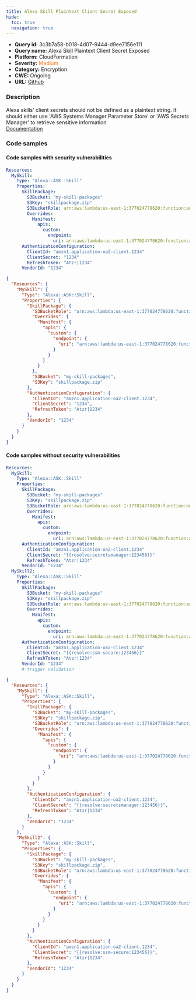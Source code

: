 ```yaml
---
title: Alexa Skill Plaintext Client Secret Exposed
hide:
  toc: true
  navigation: true
---
```


<style>
  .highlight .hll {
    background-color: #ff171742;
  }
  .md-content {
    max-width: 1100px;
    margin: 0 auto;
  }
</style>

-   **Query id:** 3c3b7a58-b018-4d07-9444-d9ee7156e111
-   **Query name:** Alexa Skill Plaintext Client Secret Exposed
-   **Platform:** CloudFormation
-   **Severity:** <span style="color:#ff7213">Medium</span>
-   **Category:** Encryption
-   **CWE:** Ongoing
-   **URL:** [Github](https://github.com/Checkmarx/kics/tree/master/assets/queries/cloudFormation/aws/alexa_skill_plaintext_client_secret_exposed)

### Description
Alexa skills' client secrets should not be defined as a plaintext string. It should either use 'AWS Systems Manager Parameter Store' or 'AWS Secrets Manager' to retrieve sensitive information<br>
[Documentation](https://docs.aws.amazon.com/AWSCloudFormation/latest/UserGuide/aws-resource-ask-skill.html#cfn-ask-skill-authenticationconfiguration)

### Code samples
#### Code samples with security vulnerabilities
```yaml title="Positive test num. 1 - yaml file" hl_lines="17"
Resources:
  MySkill:
    Type: "Alexa::ASK::Skill"
    Properties:
      SkillPackage:
        S3Bucket: "my-skill-packages"
        S3Key: "skillpackage.zip"
        S3BucketRole: arn:aws:lambda:us-east-1:377024778620:function:aws-node-alexa-skill
        Overrides:
          Manifest:
            apis:
              custom:
                endpoint:
                  uri: arn:aws:lambda:us-east-1:377024778620:function:aws-node-alexa-skill
      AuthenticationConfiguration:
        ClientId: "amzn1.application-oa2-client.1234"
        ClientSecret: "1234"
        RefreshToken: "Atzr|1234"
      VendorId: "1234"

```
```json title="Positive test num. 2 - json file" hl_lines="24"
{
  "Resources": {
    "MySkill": {
      "Type": "Alexa::ASK::Skill",
      "Properties": {
        "SkillPackage": {
          "S3BucketRole": "arn:aws:lambda:us-east-1:377024778620:function:aws-node-alexa-skill",
          "Overrides": {
            "Manifest": {
              "apis": {
                "custom": {
                  "endpoint": {
                    "uri": "arn:aws:lambda:us-east-1:377024778620:function:aws-node-alexa-skill"
                  }
                }
              }
            }
          },
          "S3Bucket": "my-skill-packages",
          "S3Key": "skillpackage.zip"
        },
        "AuthenticationConfiguration": {
          "ClientId": "amzn1.application-oa2-client.1234",
          "ClientSecret": "1234",
          "RefreshToken": "Atzr|1234"
        },
        "VendorId": "1234"
      }
    }
  }
}

```


#### Code samples without security vulnerabilities
```yaml title="Negative test num. 1 - yaml file"
Resources:
  MySkill:
    Type: "Alexa::ASK::Skill"
    Properties:
      SkillPackage:
        S3Bucket: "my-skill-packages"
        S3Key: "skillpackage.zip"
        S3BucketRole: arn:aws:lambda:us-east-1:377024778620:function:aws-node-alexa-skill
        Overrides:
          Manifest:
            apis:
              custom:
                endpoint:
                  uri: arn:aws:lambda:us-east-1:377024778620:function:aws-node-alexa-skill
      AuthenticationConfiguration:
        ClientId: "amzn1.application-oa2-client.1234"
        ClientSecret: "{{resolve:secretsmanager:123456}}"
        RefreshToken: "Atzr|1234"
      VendorId: "1234"
  MySkill2:
    Type: "Alexa::ASK::Skill"
    Properties:
      SkillPackage:
        S3Bucket: "my-skill-packages"
        S3Key: "skillpackage.zip"
        S3BucketRole: arn:aws:lambda:us-east-1:377024778620:function:aws-node-alexa-skill
        Overrides:
          Manifest:
            apis:
              custom:
                endpoint:
                  uri: arn:aws:lambda:us-east-1:377024778620:function:aws-node-alexa-skill
      AuthenticationConfiguration:
        ClientId: "amzn1.application-oa2-client.1234"
        ClientSecret: "{{resolve:ssm-secure:123456}}"
        RefreshToken: "Atzr|1234"
      VendorId: "1234"
      # trigger validation

```
```json title="Negative test num. 2 - json file"
{
  "Resources": {
    "MySkill": {
      "Type": "Alexa::ASK::Skill",
      "Properties": {
        "SkillPackage": {
          "S3Bucket": "my-skill-packages",
          "S3Key": "skillpackage.zip",
          "S3BucketRole": "arn:aws:lambda:us-east-1:377024778620:function:aws-node-alexa-skill",
          "Overrides": {
            "Manifest": {
              "apis": {
                "custom": {
                  "endpoint": {
                    "uri": "arn:aws:lambda:us-east-1:377024778620:function:aws-node-alexa-skill"
                  }
                }
              }
            }
          }
        },
        "AuthenticationConfiguration": {
          "ClientId": "amzn1.application-oa2-client.1234",
          "ClientSecret": "{{resolve:secretsmanager:123456}}",
          "RefreshToken": "Atzr|1234"
        },
        "VendorId": "1234"
      }
    },
    "MySkill2": {
      "Type": "Alexa::ASK::Skill",
      "Properties": {
        "SkillPackage": {
          "S3Bucket": "my-skill-packages",
          "S3Key": "skillpackage.zip",
          "S3BucketRole": "arn:aws:lambda:us-east-1:377024778620:function:aws-node-alexa-skill",
          "Overrides": {
            "Manifest": {
              "apis": {
                "custom": {
                  "endpoint": {
                    "uri": "arn:aws:lambda:us-east-1:377024778620:function:aws-node-alexa-skill"
                  }
                }
              }
            }
          }
        },
        "AuthenticationConfiguration": {
          "ClientId": "amzn1.application-oa2-client.1234",
          "ClientSecret": "{{resolve:ssm-secure:123456}}",
          "RefreshToken": "Atzr|1234"
        },
        "VendorId": "1234"
      }
    }
  }
}

```
